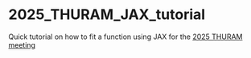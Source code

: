 # 2025_THURAM_JAX_tutorial
Quick tutorial on how to fit a function using  JAX for the [2025 THURAM meeting](https://davidegerosa.com/thuram/)
